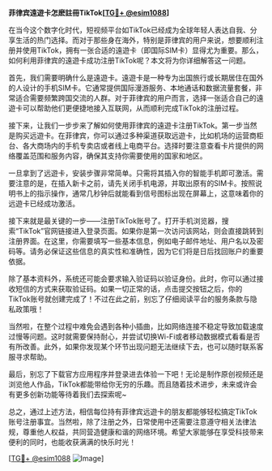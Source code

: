 **菲律宾遠遊卡怎麽註冊TikTok[[TG💪+ @esim1088](https://t.me/s/esim1088)]**

在当今这个数字化时代，短视频平台如TikTok已经成为全球年轻人表达自我、分享生活的热门选择。而对于那些身在海外，特别是菲律宾的用户来说，想要顺利注册并使用TikTok，拥有一张合适的遠遊卡（即国际SIM卡）显得尤为重要。那么，如何利用菲律宾的遠遊卡成功注册TikTok呢？本文将为你详细解答这一问题。

首先，我们需要明确什么是遠遊卡。遠遊卡是一种专为出国旅行或长期居住在国外的人设计的手机SIM卡。它通常提供国际漫游服务、本地通话和数据流量套餐，非常适合需要频繁跨国交流的人群。对于菲律宾的用户而言，选择一张适合自己的遠遊卡可以帮助他们更便捷地接入互联网，从而顺利完成TikTok的注册过程。

接下来，让我们一步步来了解如何使用菲律宾的遠遊卡注册TikTok。第一步当然是购买远遊卡。在菲律宾，你可以通过多种渠道获取远遊卡，比如机场的运营商柜台、各大商场内的手机专卖店或者线上电商平台。选择时要注意查看卡片提供的网络覆盖范围和服务内容，确保其支持你需要使用的国家和地区。

一旦拿到了远遊卡，安装步骤非常简单。只需将其插入你的智能手机即可激活。需要注意的是，在插入新卡之前，请先关闭手机电源，并取出原有的SIM卡。按照说明书上的指示操作，通常几秒钟后就能看到信号图标出现在屏幕上，这意味着你的远遊卡已经成功激活。

接下来就是最关键的一步——注册TikTok账号了。打开手机浏览器，搜索“TikTok”官网链接进入登录页面。如果你是第一次访问该网站，则会直接跳转到注册界面。在这里，你需要填写一些基本信息，例如电子邮件地址、用户名以及密码等。请务必保证这些信息的真实性和准确性，因为它们将是日后找回账户的重要依据。

除了基本资料外，系统还可能会要求输入验证码以验证身份。此时，你可以通过接收短信的方式来获取验证码。如果一切正常的话，点击提交按钮之后，你的TikTok账号就创建完成了！不过在此之前，别忘了仔细阅读平台的服务条款与隐私政策哦！

当然啦，在整个过程中难免会遇到各种小插曲，比如网络连接不稳定导致加载速度过慢等问题。这时就需要保持耐心，并尝试切换Wi-Fi或者移动数据模式看看是否有所改善。此外，如果你发现某个环节出现问题无法继续下去，也可以随时联系客服寻求帮助。

最后，别忘了下载官方应用程序并登录进去体验一下吧！无论是制作原创视频还是浏览他人作品，TikTok都能带给你无穷的乐趣。而且随着技术进步，未来或许会有更多创新功能等待着我们去探索呢~

总之，通过上述方法，相信每位持有菲律宾远遊卡的朋友都能够轻松搞定TikTok账号注册事宜。当然啦，除了注册之外，日常使用中还需要注意遵守相关法律法规，尊重他人权益，共同营造健康和谐的网络环境。希望大家能够在享受科技带来便利的同时，也能收获满满的快乐时光！

[[TG💪+ @esim1088](https://t.me/s/esim1088) ![Image](https://i.postimg.cc/4NQfJmqS/Snipaste-2025-05-13-00-14-12.png)]